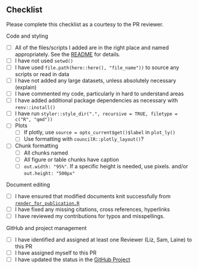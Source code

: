 ## Checklist

Please complete this checklist as a courtesy to the PR reviewer.  

Code and styling
* [ ] All of the files/scripts I added are in the right place and named appropriately. See the [README](https://github.com/Metropolitan-Council/ghg-cprg/blob/main/README.md) for details.
* [ ] I have not used `setwd()`
* [ ] I have used `file.path(here::here(), "file_name"))` to source any scripts or read in data
* [ ] I have not added any large datasets, unless absolutely necessary (explain)
* [ ] I have commented my code, particularly in hard to understand areas
* [ ] I have added additional package dependencies as necessary with `renv::install()`
* [ ] I have run `styler::style_dir(".", recursive = TRUE, filetype = c("R", "qmd"))`
* [ ] Plots
  - [ ] If plotly, use `source = opts_current$get()$label` in `plot_ly()`
  - [ ] Use formatting with `councilR::plotly_layout()`?
* [ ] Chunk formatting
  - [ ] All chunks named
  - [ ] All figure or table chunks have caption
  - [ ] `out.width: "95%"`. If a specific height is needed, use pixels. and/or `out.height: "500px"`

Document editing
* [ ] I have ensured that modified documents knit successfully from [`render_for_publication.R`](https://github.com/Metropolitan-Council/ghg-cprg/blob/main/R/render_for_publication.R)
* [ ] I have fixed any missing citations, cross references, hyperlinks
* [ ] I have reviewed my contributions for typos and misspellings.

GitHub and project management
* [ ] I have identified and assigned at least one Reviewer (Liz, Sam, Laine) to this PR
* [ ] I have assigned myself to this PR
* [ ] I have updated the status in the [GitHub Project](https://github.com/orgs/Metropolitan-Council/projects/8/views/1)
